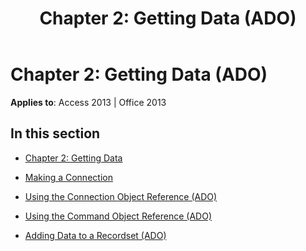 ﻿---
title: 'Chapter 2: Getting Data (ADO)'
TOCTitle: 'Chapter 2: Getting Data'
ms:assetid: 3b027402-36ae-4bf0-b0d6-e91a38bf5bbf
ms:mtpsurl: https://msdn.microsoft.com/en-us/library/JJ249147(v=office.15)
ms:contentKeyID: 48544274
ms.date: 09/18/2015
mtps_version: v=office.15
---

# Chapter 2: Getting Data (ADO)


**Applies to**: Access 2013 | Office 2013

## In this section

  - [Chapter 2: Getting Data](chapter-2-getting-data.md)

  - [Making a Connection](making-a-connection.md)

  - [Using the Connection Object Reference (ADO)](using-the-connection-object-reference-ado.md)

  - [Using the Command Object Reference (ADO)](using-the-command-object-reference-ado.md)

  - [Adding Data to a Recordset (ADO)](adding-data-to-a-recordset-ado.md)

